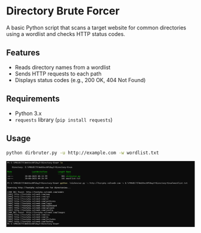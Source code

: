 # Directory Brute Forcer

A basic Python script that scans a target website for common directories using a wordlist and checks HTTP status codes.

## Features
- Reads directory names from a wordlist
- Sends HTTP requests to each path
- Displays status codes (e.g., 200 OK, 404 Not Found)

## Requirements
- Python 3.x
- `requests` library (`pip install requests`)

## Usage

```bash
python dirbruter.py -u http://example.com -w wordlist.txt
```

![alt text](image.png)